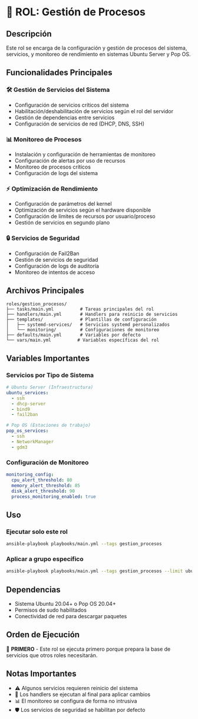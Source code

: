 # 🔄 ROL: Gestión de Procesos

## **Descripción**
Este rol se encarga de la configuración y gestión de procesos del sistema, servicios, y monitoreo de rendimiento en sistemas Ubuntu Server y Pop OS.

## **Funcionalidades Principales**

### 🛠️ **Gestión de Servicios del Sistema**
- Configuración de servicios críticos del sistema
- Habilitación/deshabilitación de servicios según el rol del servidor
- Gestión de dependencias entre servicios
- Configuración de servicios de red (DHCP, DNS, SSH)

### 📊 **Monitoreo de Procesos**
- Instalación y configuración de herramientas de monitoreo
- Configuración de alertas por uso de recursos
- Monitoreo de procesos críticos
- Configuración de logs del sistema

### ⚡ **Optimización de Rendimiento**
- Configuración de parámetros del kernel
- Optimización de servicios según el hardware disponible
- Configuración de límites de recursos por usuario/proceso
- Gestión de servicios en segundo plano

### 🔒 **Servicios de Seguridad**
- Configuración de Fail2Ban
- Gestión de servicios de seguridad
- Configuración de logs de auditoría
- Monitoreo de intentos de acceso

## **Archivos Principales**

```
roles/gestion_procesos/
├── tasks/main.yml          # Tareas principales del rol
├── handlers/main.yml       # Handlers para reinicio de servicios
├── templates/              # Plantillas de configuración
│   ├── systemd-services/   # Servicios systemd personalizados
│   └── monitoring/         # Configuraciones de monitoreo
├── defaults/main.yml       # Variables por defecto
└── vars/main.yml          # Variables específicas del rol
```

## **Variables Importantes**

### Servicios por Tipo de Sistema
```yaml
# Ubuntu Server (Infraestructura)
ubuntu_services:
  - ssh
  - dhcp-server
  - bind9
  - fail2ban

# Pop OS (Estaciones de trabajo)
pop_os_services:
  - ssh
  - NetworkManager
  - gdm3
```

### Configuración de Monitoreo
```yaml
monitoring_config:
  cpu_alert_threshold: 80
  memory_alert_threshold: 85
  disk_alert_threshold: 90
  process_monitoring_enabled: true
```

## **Uso**

### Ejecutar solo este rol
```bash
ansible-playbook playbooks/main.yml --tags gestion_procesos
```

### Aplicar a grupo específico
```bash
ansible-playbook playbooks/main.yml --tags gestion_procesos --limit ubuntu_servers
```

## **Dependencias**
- Sistema Ubuntu 20.04+ o Pop OS 20.04+
- Permisos de sudo habilitados
- Conectividad de red para descargar paquetes

## **Orden de Ejecución**
🥇 **PRIMERO** - Este rol se ejecuta primero porque prepara la base de servicios que otros roles necesitarán.

## **Notas Importantes**
- ⚠️ Algunos servicios requieren reinicio del sistema
- 🔄 Los handlers se ejecutan al final para aplicar cambios
- 📊 El monitoreo se configura de forma no intrusiva
- 🛡️ Los servicios de seguridad se habilitan por defecto
